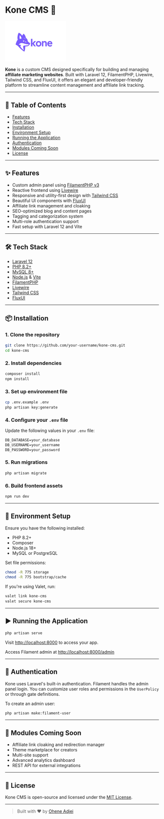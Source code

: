 # Kone CMS 🧩

<img src="/public/kone-transparent.png" alt="Kone CMS Logo" width="200" />

**Kone** is a custom CMS designed specifically for building and managing **affiliate marketing websites**. Built with Laravel 12, FilamentPHP, Livewire, Tailwind CSS, and FluxUI, it offers an elegant and developer-friendly platform to streamline content management and affiliate link tracking.

---

## 📌 Table of Contents
- [Features](#-features)
- [Tech Stack](#-tech-stack)
- [Installation](#-installation)
- [Environment Setup](#-environment-setup)
- [Running the Application](#-running-the-application)
- [Authentication](#-authentication)
- [Modules Coming Soon](#-modules-coming-soon)
- [License](#-license)

---

## ✨ Features
- Custom admin panel using [FilamentPHP v3](https://filamentphp.com)
- Reactive frontend using [Livewire](https://livewire.laravel.com/)
- Responsive and utility-first design with [Tailwind CSS](https://tailwindcss.com/)
- Beautiful UI components with [FluxUI](https://fluxui.dev/)
- Affiliate link management and cloaking
- SEO-optimized blog and content pages
- Tagging and categorization system
- Multi-role authentication support
- Fast setup with Laravel 12 and Vite

---

## 🛠️ Tech Stack
- [Laravel 12](https://laravel.com/docs/12.x)
- [PHP 8.2+](https://www.php.net/releases/8.2/en.php)
- [MySQL 8+](https://www.mysql.com/)
- [Node.js](https://nodejs.org/en/) & [Vite](https://vitejs.dev/)
- [FilamentPHP](https://filamentphp.com)
- [Livewire](https://livewire.laravel.com/)
- [Tailwind CSS](https://tailwindcss.com/)
- [FluxUI](https://fluxui.dev/)

---

## 📦 Installation

### 1. Clone the repository
```bash
git clone https://github.com/your-username/kone-cms.git
cd kone-cms
```

### 2. Install dependencies
```bash
composer install
npm install
```

### 3. Set up environment file
```bash
cp .env.example .env
php artisan key:generate
```

### 4. Configure your `.env` file
Update the following values in your `.env` file:
```env
DB_DATABASE=your_database
DB_USERNAME=your_username
DB_PASSWORD=your_password
```

### 5. Run migrations
```bash
php artisan migrate
```

### 6. Build frontend assets
```bash
npm run dev
```

---

## 🧪 Environment Setup
Ensure you have the following installed:
- PHP 8.2+
- Composer
- Node.js 18+
- MySQL or PostgreSQL

Set file permissions:
```bash
chmod -R 775 storage
chmod -R 775 bootstrap/cache
```

If you're using Valet, run:
```bash
valet link kone-cms
valet secure kone-cms
```

---

## ▶️ Running the Application
```bash
php artisan serve
```
Visit [http://localhost:8000](http://localhost:8000) to access your app.

Access Filament admin at [http://localhost:8000/admin](http://localhost:8000/admin)

---

## 🔐 Authentication
Kone uses Laravel's built-in authentication. Filament handles the admin panel login. You can customize user roles and permissions in the `UserPolicy` or through gate definitions.

To create an admin user:
```bash
php artisan make:filament-user
```

---

## 🧩 Modules Coming Soon
- Affiliate link cloaking and redirection manager
- Theme marketplace for creators
- Multi-site support
- Advanced analytics dashboard
- REST API for external integrations

---

## 📄 License
Kone CMS is open-source and licensed under the [MIT License](LICENSE).

---

> Built with ❤️ by [Ohene Adjei](https://github.com/oheneadj)

